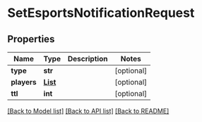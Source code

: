 # SetEsportsNotificationRequest

## Properties
Name | Type | Description | Notes
------------ | ------------- | ------------- | -------------
**type** | **str** |  | [optional] 
**players** | [**List**](List.md) |  | [optional] 
**ttl** | **int** |  | [optional] 

[[Back to Model list]](../README.md#documentation-for-models) [[Back to API list]](../README.md#documentation-for-api-endpoints) [[Back to README]](../README.md)

